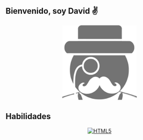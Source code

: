 ## Bienvenido, soy David ✌️

<div align="center">
  <img src="resources/abc.webp" width="200px">
</div>

## Habilidades

<dev align="center">

[![HTML5](https://img.shields.io/badge/-HTML5-E34F26?logo=html5&color=white)]()

</div>

